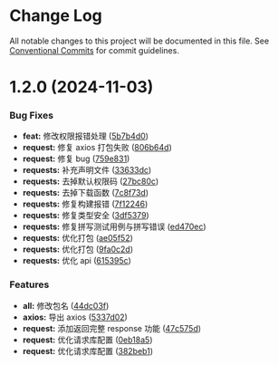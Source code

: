 # Change Log

All notable changes to this project will be documented in this file.
See [Conventional Commits](https://conventionalcommits.org) for commit guidelines.

# 1.2.0 (2024-11-03)

### Bug Fixes

- **feat:** 修改权限报错处理 ([5b7b4d0](https://github.com/fuxiang123/toolkit/commit/5b7b4d0d5a1a6406705a39d2637e88ae9ce9b1eb))
- **request:** 修复 axios 打包失败 ([806b64d](https://github.com/fuxiang123/toolkit/commit/806b64db9ea2b0ca744a8e6f8a324546fd202d50))
- **request:** 修复 bug ([759e831](https://github.com/fuxiang123/toolkit/commit/759e8310020cebcd83eb6acf6139fbe099ed06c8))
- **requests:** 补充声明文件 ([33633dc](https://github.com/fuxiang123/toolkit/commit/33633dc162f40e7bbc29ea7750fde8bbaaa81c0f))
- **requests:** 去掉默认权限码 ([27bc80c](https://github.com/fuxiang123/toolkit/commit/27bc80ced3416058f39a8150ba148a4c0251d876))
- **requests:** 去掉下载函数 ([7c8f73d](https://github.com/fuxiang123/toolkit/commit/7c8f73d579277955688d9a622e07be36b122de69))
- **requests:** 修复构建报错 ([7f12246](https://github.com/fuxiang123/toolkit/commit/7f122466004f4485022f2d61ffe6a64e7b096f1e))
- **requests:** 修复类型安全 ([3df5379](https://github.com/fuxiang123/toolkit/commit/3df5379bae65f11d065fa7691b39d5d8e772308f))
- **requests:** 修复拼写测试用例与拼写错误 ([ed470ec](https://github.com/fuxiang123/toolkit/commit/ed470ecdc18fc4d282f6754a4e75e50b036541c2))
- **requests:** 优化打包 ([ae05f52](https://github.com/fuxiang123/toolkit/commit/ae05f526fa838ee4133881ef56e0fa5fbc82ed5d))
- **requests:** 优化打包 ([9fa0c2d](https://github.com/fuxiang123/toolkit/commit/9fa0c2d06d8dd7ef69d992927a5f1309f7112dae))
- **requests:** 优化 api ([615395c](https://github.com/fuxiang123/toolkit/commit/615395c44696ea69c9dca589476161d03bfbed55))

### Features

- **all:** 修改包名 ([44dc03f](https://github.com/fuxiang123/toolkit/commit/44dc03febe352bc10c99465427742fa5c80a8db9))
- **axios:** 导出 axios ([5337d02](https://github.com/fuxiang123/toolkit/commit/5337d02095f27bfda16ce4833f5d93081dad538c))
- **request:** 添加返回完整 response 功能 ([47c575d](https://github.com/fuxiang123/toolkit/commit/47c575d5557b0df0dcf0fd065088871e10309797))
- **request:** 优化请求库配置 ([0eb18a5](https://github.com/fuxiang123/toolkit/commit/0eb18a5fc8f111e19ca1e6c8b8f11330806b1e94))
- **request:** 优化请求库配置 ([382beb1](https://github.com/fuxiang123/toolkit/commit/382beb13c2d92f00626ea1e3e9c3e02c4f1ba0dc))
